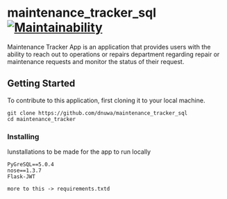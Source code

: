# maintenance_tracker_sql           [![Maintainability](https://api.codeclimate.com/v1/badges/a99a88d28ad37a79dbf6/maintainability)](https://codeclimate.com/github/codeclimate/codeclimate/maintainability)

Maintenance Tracker App is an application that provides users with the ability to reach out to operations or repairs department regarding repair or maintenance requests and monitor the status of their request.

## Getting Started

To contribute to this application, first cloning it to your local machine.

```
git clone https://github.com/dnuwa/maintenance_tracker_sql
cd maintenance_tracker
```
### Installing

Iunstallations to be made for the app to run locally

```
PyGreSQL==5.0.4
nose==1.3.7
Flask-JWT

more to this -> requirements.txtd
```
